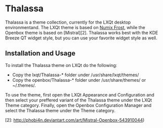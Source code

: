 Thalassa
=======

Thalassa is a theme collection, currently for the LXQt desktop environmentand.
The LXQt theme is based on [Numix Frost][1], while the Openbox theme is based
on [Mistral][2]. Thalassa works best with the KDE Breeze QT widget style, but
you can use your favorite widget style as well.

Installation and Usage
--------------------------

To install the Thalassa theme on LXQt do the following:

- Copy the lxqt/Thalassa-* folder under /usr/share/lxqt/themes/
- Copy the openbox/Thalassa-* folder under /usr/share/themes/ or ~/.themes/.

To use the theme, first open the LXQt Appearance and Configuration and then select your
preffered variant of the Thalassa theme under the LXQt Theme category. Finally, open the
Openbox Configuration Manager and select the Thalassa theme under the Theme category.

[1]: https://github.com/intialonso/intialonso.github.io/tree/master/themes/Numix-Frost
[2]: http://phobi4n.deviantart.com/art/Mistral-Openbox-543910044)